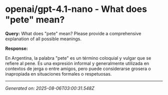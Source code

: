 # openai/gpt-4.1-nano - What does "pete" mean?

**Query:** What does "pete" mean? Please provide a comprehensive explanation of all possible meanings.



**Response:**

En Argentina, la palabra "pete" es un término coloquial y vulgar que se refiere al pene. Es una expresión informal y generalmente utilizada en contextos de jerga o entre amigos, pero puede considerarse grosera o inapropiada en situaciones formales o respetuosas.

---
*Generated on: 2025-08-06T03:00:31.548Z*
